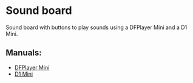 # Sound board

Sound board with buttons to play sounds using a DFPlayer Mini and a D1 Mini.

## Manuals:
- [DFPlayer Mini](https://picaxe.com/docs/spe033.pdf)
- [D1 Mini](https://www.insaneware.de/WebRoot/Store20/Shops/61714203/6181/637C/2F47/CE59/A8F4/0A0C/6D10/58E4/Betriebsanleitung-AZ-D1miniV1.2_2.pdf)
